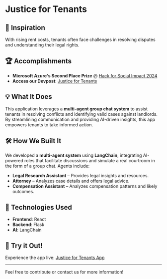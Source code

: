 # Justice for Tenants

## 🌟 Inspiration

With rising rent costs, tenants often face challenges in resolving disputes and understanding their legal rights.

## 🏆 Accomplishments

- **Microsoft Azure's Second Place Prize** @ [Hack for Social Impact 2024](https://www.hackforsocialimpact.com/)
- **Access our Devpost**: [Justice for Tenants](https://devpost.com/software/justice-for-tenants?ref_content=user-portfolio&ref_feature=in_progress)

## 💡 What It Does

This application leverages a **multi-agent group chat system** to assist tenants in resolving conflicts and identifying valid cases against landlords. By streamlining communication and providing AI-driven insights, this app empowers tenants to take informed action.

## 🛠️ How We Built It

We developed a **multi-agent system** using **LangChain**, integrating AI-powered roles that facilitate discussions and simulate a real courtroom in the form of a group chat. Agents include:

- **Legal Research Assistant** – Provides legal insights and resources.
- **Attorney** – Analyzes case details and offers legal advice.
- **Compensation Assistant** – Analyzes compensation patterns and likely outcomes.

## 🔧 Technologies Used

- **Frontend**: React
- **Backend**: Flask
- **AI**: LangChain

## 🚀 Try it Out!

Experience the app live: [Justice for Tenants App](https://justicetenant.vercel.app)

---

Feel free to contribute or contact us for more information!
